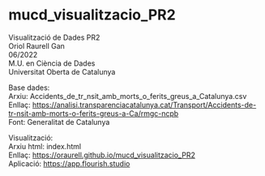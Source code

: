 # mucd_visualitzacio_PR2

Visualització de Dades PR2<br>
Oriol Raurell Gan<br>
06/2022<br>
M.U. en Ciència de Dades<br>
Universitat Oberta de Catalunya<br>

Base dades:<br>
  Arxiu: Accidents_de_tr_nsit_amb_morts_o_ferits_greus_a_Catalunya.csv<br>
  Enllaç: https://analisi.transparenciacatalunya.cat/Transport/Accidents-de-tr-nsit-amb-morts-o-ferits-greus-a-Ca/rmgc-ncpb<br>
  Font: Generalitat de Catalunya<br>

Visualització:<br>
  Arxiu html: index.html<br>
  Enllaç: https://oraurell.github.io/mucd_visualitzacio_PR2<br>
  Aplicació: https://app.flourish.studio<br>
